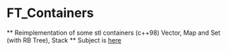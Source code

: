 # FT_Containers

** Reimplementation of some stl containers (c++98) Vector, Map and Set (with RB Tree), Stack
** Subject is [here](https://cdn.intra.42.fr/pdf/pdf/61392/en.subject.pdf)

